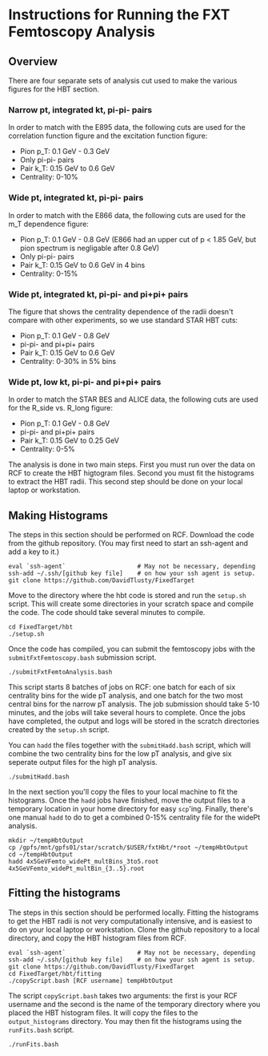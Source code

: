 # Instructions for Running the FXT Femtoscopy Analysis

## Overview
There are four separate sets of analysis cut used to make the various figures for the HBT section.

### Narrow pt, integrated kt, pi-pi- pairs
In order to match with the E895 data, the following cuts are used for the correlation function figure and the excitation function figure:

 * Pion p_T: 0.1 GeV - 0.3 GeV
 * Only pi-pi- pairs
 * Pair k_T: 0.15 GeV to 0.6 GeV
 * Centrality: 0-10%

### Wide pt, integrated kt, pi-pi- pairs
In order to match with the E866 data, the following cuts are used for the m_T dependence figure:

 * Pion p_T: 0.1 GeV - 0.8 GeV (E866 had an upper cut of p < 1.85 GeV, but pion spectrum is negligable after 0.8 GeV)
 * Only pi-pi- pairs
 * Pair k_T: 0.15 GeV to 0.6 GeV in 4 bins
 * Centrality: 0-15%

### Wide pt, integrated kt, pi-pi- and pi+pi+ pairs
The figure that shows the centrality dependence of the radii doesn't compare with other experiments, so we use standard STAR HBT cuts:

 * Pion p_T: 0.1 GeV - 0.8 GeV
 * pi-pi- and pi+pi+ pairs
 * Pair k_T: 0.15 GeV to 0.6 GeV
 * Centrality: 0-30% in 5% bins

### Wide pt, low kt, pi-pi- and pi+pi+ pairs
In order to match the STAR BES and ALICE data, the following cuts are used for the R_side vs. R_long figure:

 * Pion p_T: 0.1 GeV - 0.8 GeV
 * pi-pi- and pi+pi+ pairs
 * Pair k_T: 0.15 GeV to 0.25 GeV
 * Centrality: 0-5%

 The analysis is done in two main steps.
 First you must run over the data on RCF to create the HBT higtogram files.
 Second you must fit the histograms to extract the HBT radii.
 This second step should be done on your local laptop or workstation.


## Making Histograms
The steps in this section should be performed on RCF.
Download the code from the github repository.
(You may first need to start an ssh-agent and add a key to it.)

```shell
eval `ssh-agent`                    # May not be necessary, depending
ssh-add ~/.ssh/[github key file]    # on how your ssh agent is setup.
git clone https://github.com/DavidTlusty/FixedTarget 
```

Move to the directory where the hbt code is stored and run the `setup.sh` script.
This will create some directories in your scratch space and compile the code.
The code should take several minutes to compile.

```shell
cd FixedTarget/hbt
./setup.sh
```

Once the code has compiled, you can submit the femtoscopy jobs with the `submitFxtFemtoscopy.bash` submission script.

```shell
./submitFxtFemtoAnalysis.bash
```

This script starts 8 batches of jobs on RCF: one batch for each of six centrality bins for the wide pT analysis, and one batch for the two most central bins for the narrow pT analysis.
The job submission should take 5-10 minutes, and the jobs will take several hours to complete.
Once the jobs have completed, the output and logs will be stored in the scratch directories created by the `setup.sh` script.

You can `hadd` the files together with the `submitHadd.bash` script, which will combine the two centrality bins for the low pT analysis, and give six seperate output files for the high pT analysis.

```shell
./submitHadd.bash
```

In the next section you'll copy the files to your local machine to fit the histograms.
Once the `hadd` jobs have finished, move the output files to a temporary location in your home directory for easy `scp`'ing.
Finally, there's one manual `hadd` to do to get a combined 0-15% centrality file for the widePt analysis.

```shell
mkdir ~/tempHbtOutput
cp /gpfs/mnt/gpfs01/star/scratch/$USER/fxtHbt/*root ~/tempHbtOutput
cd ~/tempHbtOutput
hadd 4x5GeVFemto_widePt_multBins_3to5.root 4x5GeVFemto_widePt_multBin_{3..5}.root
```

## Fitting the histograms
The steps in this section should be performed locally.
Fitting the histograms to get the HBT radii is not very computationally intensive, and is easiest to do on your local laptop or workstation.
Clone the github repository to a local directory, and copy the HBT histogram files from RCF.

```shell
eval `ssh-agent`                    # May not be necessary, depending
ssh-add ~/.ssh/[github key file]    # on how your ssh agent is setup.
git clone https://github.com/DavidTlusty/FixedTarget 
cd FixedTarget/hbt/fitting
./copyScript.bash [RCF username] tempHbtOutput
```

The script `copyScript.bash` takes two arguments: the first is your RCF username and the second is the name of the temporary directory where you placed the HBT histogram files.
It will copy the files to the `output_histograms` directory.
You may then fit the histograms using the `runFits.bash` script.

```shell
./runFits.bash
```
